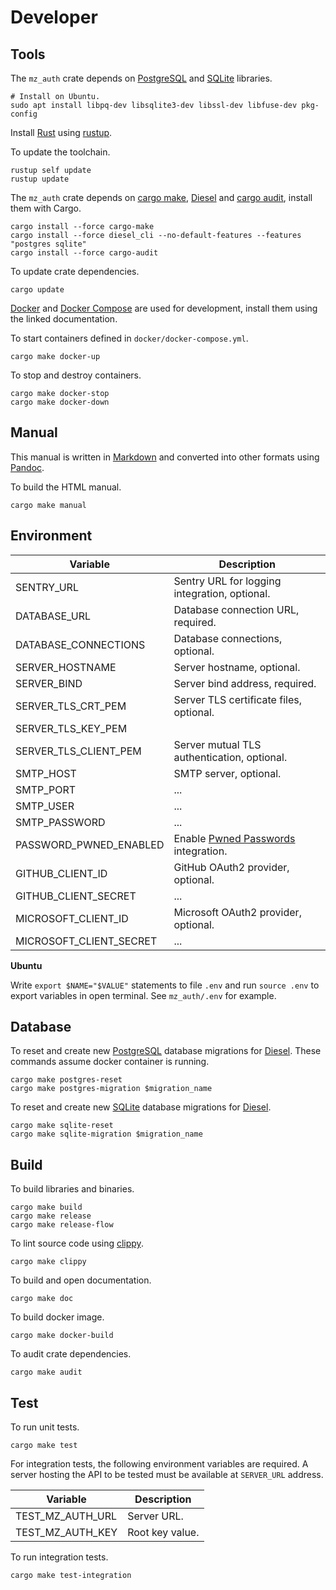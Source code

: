 # Developer

## Tools

The `mz_auth` crate depends on [PostgreSQL](postgresql) and [SQLite](sqlite) libraries.

```shell
# Install on Ubuntu.
sudo apt install libpq-dev libsqlite3-dev libssl-dev libfuse-dev pkg-config
```

Install [Rust](rust) using [rustup](rustup).

To update the toolchain.

```shell
rustup self update
rustup update
```

The `mz_auth` crate depends on [cargo make](cargo-make), [Diesel](diesel) and [cargo audit](cargo-audit), install them with Cargo.

```shell
cargo install --force cargo-make
cargo install --force diesel_cli --no-default-features --features "postgres sqlite"
cargo install --force cargo-audit
```

To update crate dependencies.

```shell
cargo update
```

[Docker](docker) and [Docker Compose](docker-compose) are used for development, install them using the linked documentation.

To start containers defined in `docker/docker-compose.yml`.

```shell
cargo make docker-up
```

To stop and destroy containers.

```shell
cargo make docker-stop
cargo make docker-down
```

## Manual

This manual is written in [Markdown](pandoc-markdown) and converted into other formats using [Pandoc](pandoc).

To build the HTML manual.

```shell
cargo make manual
```

## Environment

| Variable                | Description                                            |
| ----------------------- | ------------------------------------------------------ |
| SENTRY_URL              | Sentry URL for logging integration, optional.          |
| DATABASE_URL            | Database connection URL, required.                     |
| DATABASE_CONNECTIONS    | Database connections, optional.                        |
| SERVER_HOSTNAME         | Server hostname, optional.                             |
| SERVER_BIND             | Server bind address, required.                         |
| SERVER_TLS_CRT_PEM      | Server TLS certificate files, optional.                |
| SERVER_TLS_KEY_PEM      |                                                        |
| SERVER_TLS_CLIENT_PEM   | Server mutual TLS authentication, optional.            |
| SMTP_HOST               | SMTP server, optional.                                 |
| SMTP_PORT               | ...                                                    |
| SMTP_USER               | ...                                                    |
| SMTP_PASSWORD           | ...                                                    |
| PASSWORD_PWNED_ENABLED  | Enable [Pwned Passwords](pwned-passwords) integration. |
| GITHUB_CLIENT_ID        | GitHub OAuth2 provider, optional.                      |
| GITHUB_CLIENT_SECRET    | ...                                                    |
| MICROSOFT_CLIENT_ID     | Microsoft OAuth2 provider, optional.                   |
| MICROSOFT_CLIENT_SECRET | ...                                                    |

**Ubuntu**

Write `export $NAME="$VALUE"` statements to file `.env` and run `source .env` to export variables in open terminal. See `mz_auth/.env` for example.

## Database

To reset and create new [PostgreSQL](postgresql) database migrations for [Diesel](diesel). These commands assume docker container is running.

```shell
cargo make postgres-reset
cargo make postgres-migration $migration_name
```

To reset and create new [SQLite](sqlite) database migrations for [Diesel](diesel).

```shell
cargo make sqlite-reset
cargo make sqlite-migration $migration_name
```

## Build

To build libraries and binaries.

```shell
cargo make build
cargo make release
cargo make release-flow
```

To lint source code using [clippy](clippy).

```shell
cargo make clippy
```

To build and open documentation.

```shell
cargo make doc
```

To build docker image.

```Shell
cargo make docker-build
```

To audit crate dependencies.

```Shell
cargo make audit
```

## Test

To run unit tests.

```shell
cargo make test
```

For integration tests, the following environment variables are required. A server hosting the API to be tested must be available at `SERVER_URL` address.

| Variable         | Description     |
| ---------------- | --------------- |
| TEST_MZ_AUTH_URL | Server URL.     |
| TEST_MZ_AUTH_KEY | Root key value. |

To run integration tests.

```shell
cargo make test-integration
```
